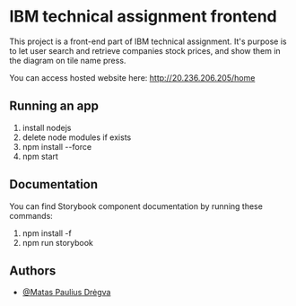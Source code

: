 # IBM technical assignment frontend

This project is a front-end part of IBM technical assignment. 
It's purpose is to let user search and retrieve companies stock prices, and
show them in the diagram on tile name press.

You can access hosted website here: http://20.236.206.205/home

## Running an app

1. install nodejs
2. delete node modules if exists
3. npm install --force
4. npm start

## Documentation

You can find Storybook component documentation by running these commands: 

1. npm install -f
2. npm run storybook

## Authors
- [@Matas Paulius Drėgva](https://github.com/Jok3r182)
